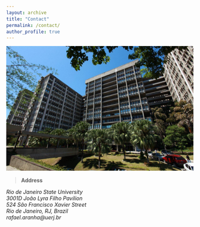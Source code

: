 ```yaml
---
layout: archive
title: "Contact"
permalink: /contact/
author_profile: true
---
```


<img src='/images/uerj.jpg' width="500" heigth="250">

> **Address**

<address>
   Rio de Janeiro State University<br />3001D João Lyra Filho Pavilion<br />524 São Francisco Xavier Street<br /> Rio de Janeiro, RJ, Brazil<br />rafael.aranha@uerj.br 
</address>

